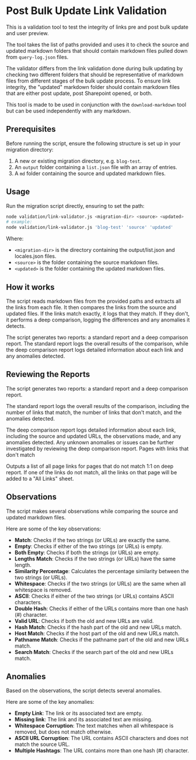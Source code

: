 # Post Bulk Update Link Validation

This is a validation tool to test the integrity of links pre and post bulk update and user preview.

The tool takes the list of paths provided and uses it to check the source and updated markdown folders that should contain markdown files pulled down from `query-log.json` files.

The validator differs from the link validation done during bulk updating by checking two different folders that should be representative of markdown files from different stages of the bulk update process. To ensure link integrity, the "updated" markdown folder should contain markdown files that are either post update, post Sharepoint opened, or both.

This tool is made to be used in conjunction with the `download-markdown` tool but can be used independently with any markdown.

## Prerequisites

Before running the script, ensure the following structure is set up in your migration directory:

1. A new or existing migration directory, e.g. `blog-test`.
2. An `output` folder containing a `list.json` file with an array of entries.
3. A `md` folder containing the source and updated markdown files.

## Usage

Run the migration script directly, ensuring to set the path:

```bash
node validation/link-validator.js <migration-dir> <source> <updated>
# example:
node validation/link-validator.js 'blog-test' 'source' 'updated'
```

Where:
- `<migration-dir>` is the directory containing the output/list.json and locales.json files.
- `<source>` is the folder containing the source markdown files.
- `<updated>` is the folder containing the updated markdown files.

## How it works

The script reads markdown files from the provided paths and extracts all the links from each file. It then compares the links from the source and updated files. If the links match exactly, it logs that they match. If they don't, it performs a deep comparison, logging the differences and any anomalies it detects.

The script generates two reports: a standard report and a deep comparison report. The standard report logs the overall results of the comparison, while the deep comparison report logs detailed information about each link and any anomalies detected.


## Reviewing the Reports

The script generates two reports: a standard report and a deep comparison report.

The standard report logs the overall results of the comparison, including the number of links that match, the number of links that don't match, and the anomalies detected.

The deep comparison report logs detailed information about each link, including the source and updated URLs, the observations made, and any anomalies detected.
Any unknown anomalies or issues can be further investigated by reviewing the deep comparison report.
Pages with links that don't match 

Outputs a list of all page links for pages that do not match 1:1 on deep report.
If one of the links do not match, all the links on that page will be added to a "All Links" sheet. 

## Observations

The script makes several observations while comparing the source and updated markdown files. 

Here are some of the key observations:

- **Match**: Checks if the two strings (or URLs) are exactly the same.
- **Empty**: Checks if either of the two strings (or URLs) is empty.
- **Both Empty**: Checks if both the strings (or URLs) are empty.
- **Lengths Match**: Checks if the two strings (or URLs) have the same length.
- **Similarity Percentage**: Calculates the percentage similarity between the two strings (or URLs).
- **Whitespace**: Checks if the two strings (or URLs) are the same when all whitespace is removed.
- **ASCII**: Checks if either of the two strings (or URLs) contains ASCII characters.
- **Double Hash**: Checks if either of the URLs contains more than one hash (#) character.
- **Valid URL**: Checks if both the old and new URLs are valid.
- **Hash Match**: Checks if the hash part of the old and new URLs match.
- **Host Match**: Checks if the host part of the old and new URLs match.
- **Pathname Match**: Checks if the pathname part of the old and new URLs match.
- **Search Match**: Checks if the search part of the old and new URLs match.

## Anomalies

Based on the observations, the script detects several anomalies. 

Here are some of the key anomalies:

- **Empty Link**: The link or its associated text are empty.
- **Missing link**: The link and its associated text are missing.
- **Whitespace Corruption**: The text matches when all whitespace is removed, but does not match otherwise.
- **ASCII URL Corruption**: The URL contains ASCII characters and does not match the source URL.
- **Multiple Hashtags**: The URL contains more than one hash (#) character.
